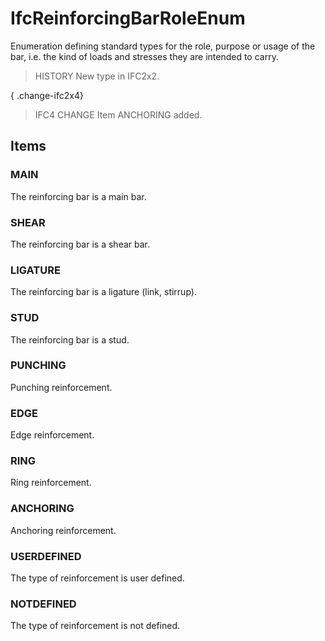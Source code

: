# IfcReinforcingBarRoleEnum

Enumeration defining standard types for the role, purpose or usage of the bar, i.e. the kind of loads and stresses they are intended to carry.

> HISTORY  New type in IFC2x2.

{ .change-ifc2x4}
> IFC4 CHANGE  Item ANCHORING added.

## Items

### MAIN
The reinforcing bar is a main bar.

### SHEAR
The reinforcing bar is a shear bar.

### LIGATURE
The reinforcing bar is a ligature (link, stirrup).

### STUD
The reinforcing bar is a stud.

### PUNCHING
Punching reinforcement.

### EDGE
Edge reinforcement.

### RING
Ring reinforcement.

### ANCHORING
Anchoring reinforcement.

### USERDEFINED
The type of reinforcement is user defined.

### NOTDEFINED
The type of reinforcement is not defined.
